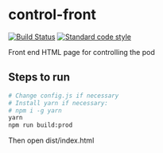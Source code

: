 # control-front

[![Build Status][build-badge]][build] [![Standard code style][standard-badge]][standard]

[build]: https://travis-ci.org/teamwaterloop/control-front

[build-badge]: https://travis-ci.org/teamwaterloop/control-front.svg?branch=master

[standard]: https://standardjs.com

[standard-badge]: https://img.shields.io/badge/code_style-standard-brightgreen.svg

Front end HTML page for controlling the pod

## Steps to run

```bash
# Change config.js if necessary
# Install yarn if necessary:
# npm i -g yarn
yarn
npm run build:prod
```

Then open dist/index.html
